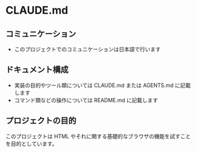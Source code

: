 # CLAUDE.md

## コミュニケーション
- このプロジェクトでのコミュニケーションは日本語で行います

## ドキュメント構成
- 実装の目的やツール類については CLAUDE.md または AGENTS.md に記載します
- コマンド類などの操作については README.md に記載します

## プロジェクトの目的
このプロジェクトは HTML やそれに関する基礎的なブラウザの機能を試すことを目的としています。